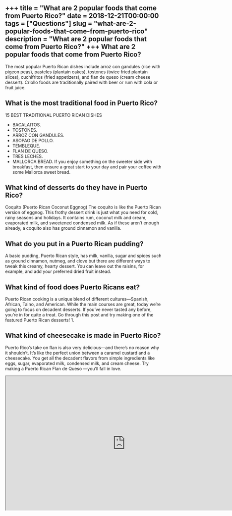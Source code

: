 +++
title = "What are 2 popular foods that come from Puerto Rico?"
date = 2018-12-21T00:00:00
tags = ["Questions"]
slug = "what-are-2-popular-foods-that-come-from-puerto-rico"
description = "What are 2 popular foods that come from Puerto Rico?"
+++
What are 2 popular foods that come from Puerto Rico?
----------------------------------------------------

The most popular Puerto Rican dishes include arroz con gandules (rice with pigeon peas), pasteles (plantain cakes), tostones (twice fried plantain slices), cuchifritos (fried appetizers), and flan de queso (cream cheese dessert). Criollo foods are traditionally paired with beer or rum with cola or fruit juice.

What is the most traditional food in Puerto Rico?
-------------------------------------------------

15 BEST TRADITIONAL PUERTO RICAN DISHES

- BACALAITOS.
- TOSTONES.
- ARROZ CON GANDULES.
- ASOPAO DE POLLO.
- TEMBLEQUE.
- FLAN DE QUESO.
- TRES LECHES.
- MALLORCA BREAD. If you enjoy something on the sweeter side with breakfast, then ensure a great start to your day and pair your coffee with some Mallorca sweet bread.

What kind of desserts do they have in Puerto Rico?
--------------------------------------------------

Coquito (Puerto Rican Coconut Eggnog) The coquito is like the Puerto Rican version of eggnog. This frothy dessert drink is just what you need for cold, rainy seasons and holidays. It contains rum, coconut milk and cream, evaporated milk, and sweetened condensed milk. As if these aren’t enough already, a coquito also has ground cinnamon and vanilla.

What do you put in a Puerto Rican pudding?
------------------------------------------

A basic pudding, Puerto Rican style, has milk, vanilla, sugar and spices such as ground cinnamon, nutmeg, and clove but there are different ways to tweak this creamy, hearty dessert. You can leave out the raisins, for example, and add your preferred dried fruit instead.

What kind of food does Puerto Ricans eat?
-----------------------------------------

Puerto Rican cooking is a unique blend of different cultures—Spanish, African, Taino, and American. While the main courses are great, today we’re going to focus on decadent desserts. If you’ve never tasted any before, you’re in for quite a treat. Go through this post and try making one of the featured Puerto Rican desserts! 1.

What kind of cheesecake is made in Puerto Rico?
-----------------------------------------------

Puerto Rico’s take on flan is also very delicious—and there’s no reason why it shouldn’t. It’s like the perfect union between a caramel custard and a cheesecake. You get all the decadent flavors from simple ingredients like eggs, sugar, evaporated milk, condensed milk, and cream cheese. Try making a Puerto Rican Flan de Queso —you’ll fall in love.

<iframe allow="accelerometer; autoplay; clipboard-write; encrypted-media; gyroscope; picture-in-picture" allowfullscreen="" class="__youtube_prefs__  epyt-is-override  no-lazyload" data-no-lazy="1" data-origheight="433" data-origwidth="770" data-skipgform_ajax_framebjll="" height="433" id="_ytid_80627" loading="lazy" src="https://www.youtube.com/embed/sACxQD3U0Zg?enablejsapi=1&autoplay=0&cc_load_policy=0&cc_lang_pref=&iv_load_policy=1&loop=0&modestbranding=0&rel=1&fs=1&playsinline=0&autohide=2&theme=dark&color=red&controls=1&" title="YouTube player" width="770"></iframe>
